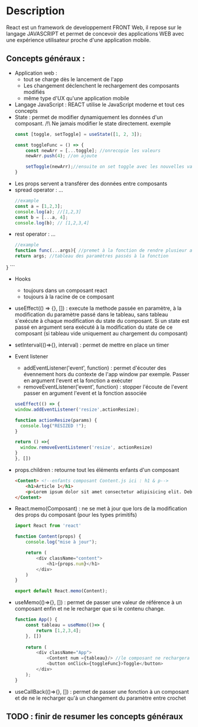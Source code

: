 # Description 
React est un framework de developpement FRONT Web, il repose sur le langage JAVASCRIPT et permet de concevoir des applications WEB avec une expérience utilisateur proche d'une application mobile.

## Concepts généraux : 
- Application web : 
	- tout se charge dès le lancement de l'app
	- Les changement déclenchent le rechargement des composants modifiés
	- même type d'UX qu'une application mobile
- Langage JavaScript : REACT utilise le JavaScript moderne et tout ces concepts
- State : permet de modifier dynamiquement les données d'un composant. /!\ Ne jamais modifier le state directement. exemple
	```js
	const [toggle, setToggle] = useState([1, 2, 3]);

	const toggleFunc = () => {
		const newArr = [...toggle]; //onrecopie les valeurs
		newArr.push(4); //on ajoute

		setToggle(newArr);//ensuite on set toggle avec les nouvelles valeurs  
	}
	```
- Les props servent a transférer des données entre composants
- spread operator : ...
	```js
	//example
	const a = [1,2,3];
	console.log(a); //[1,2,3]
	const b = [...a, 4];
	console.log(b); // [1,2,3,4]
	```
- rest operator : ...
	```js
	//example
	function func(...args){ //premet à la fonction de rendre plusieur arguments sous forme d'un tableau
	return args; //tableau des paramètres passés à la fonction
}
	```
- Hooks
	- toujours dans un composant react 
	- toujours à la racine de ce composant
- useEffect(() => {}, []) : execute la methode passée en paramètre, à la modification du paramètre passé dans le tableau, sans tableau s'exécute à chaque modification du state du composant. Si un state est passé en argument sera exécuté à la modification du state de ce composant (si tableau vide uniquement au chargement du composant)
- setInterval(()=>{}, interval) : permet de mettre en place un timer
- Event listener
	- addEventListener('event', function) : permet d'écouter des évennement hors du contexte de l'app window par exemple. Passer en argument l'event et la fonction a exécuter
	- removeEventListener('event', function) : stopper l'écoute de l'event passer en argument l'event et la fonction associée

	```js
	useEffect(() => {
    window.addEventListener('resize',actionResize);

    function actionResize(params) {
      console.log("RESIZED !");
    }

    return () =>{
      window.removeEventListener('resize', actionResize)
    }
  }, [])
	```
- props.children : retourne tout les éléments enfants d'un composant
	```html
	<Content> <!--enfants composant Content.js ici : h1 & p-->
        <h1>Article 1</h1>
        <p>Lorem ipsum dolor sit amet consectetur adipisicing elit. Debitis commodi a, ipsum quod ut earum nostrum. Maiores aspernatur saepe dicta laudantium sint, repudiandae nam placeat, facere molestias, ratione doloremque dolore?</p>
    </Content>
	```
- React.memo(Composant) : ne se met à jour que lors de la modification des props du composant (pour les types primitifs)
	```js
	import React from 'react'

	function Content(props) {
		console.log("mise à jour");

		return (
			<div className="content">
				<h1>{props.num}</h1>
			</div>
		)
	}

	export default React.memo(Content);
	``` 
- useMemo(()=>{}, []) : permet de passer une valeur de référence à un composant enfin et ne le recharger que si le contenu change.
	```js
	function App() {
		const tableau = useMemo(()=> {
			return [1,2,3,4];
		}, [])
		
		return (
			<div className="App">
				<Content num ={tableau}/> //le composant ne rechargera que si les données du tableau sont mise à jour
				<button onClick={toggleFunc}>Toggle</button>
			</div>
		);
	}
	```
- useCallBack(()=>{}, []) : permet de passer une fonction à un composant et de ne le recharger qu'à un changement du paramètre entre crochet

## TODO : finir de resumer les concepts généraux